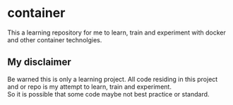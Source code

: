 # container
This a learning repository for me to learn, train and experiment with docker and other container technolgies.

## My disclaimer
Be warned this is only a learning project. All code residing in this project and or repo is my attempt to learn, train and experiment.  
So it is possible that some code maybe not best practice or standard. 
